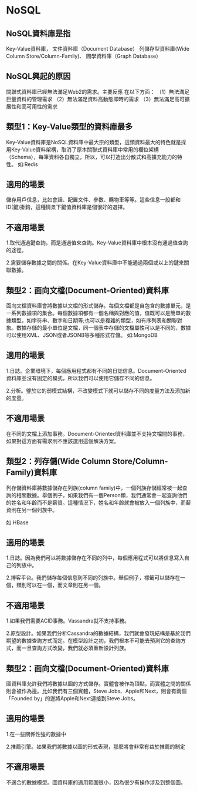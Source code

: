 # NoSQL
## NoSQL資料庫是指
Key-Value資料庫，
文件資料庫（Document Database）
列儲存型資料庫(Wide Column Store/Column-Family)、
圖學資料庫（Graph Database）

## NoSQL興起的原因
關聯式資料庫已經無法滿足Web2的需求。主要反應
在以下方面：
（1）無法滿足巨量資料的管理需求
（2）無法滿足資料高動態即時的需求
（3）無法滿足高可擴展性和高可用性的需求

## 類型1：Key-Value類型的資料庫最多

Key-Value資料庫是NoSQL資料庫中最大宗的類型，這類資料最大的特色就是採用Key-Value資料架構，取消了原本關聯式資料庫中常用的欄位架構（Schema），每筆資料各自獨立，所以，可以打造出分散式和高擴充能力的特性。
如:Redis

## 適用的場景

儲存用戶信息，比如會話、配置文件、參數、購物車等等。這些信息一般都和ID(鍵)掛鈎，這種情景下鍵值資料庫是個很好的選擇。

## 不適用場景

1.取代通過鍵查詢，而是通過值來查詢。Key-Value資料庫中根本沒有通過值查詢的途徑。

2.需要儲存數據之間的關係。在Key-Value資料庫中不能通過兩個或以上的鍵來關聯數據。

## 類型2：面向文檔(Document-Oriented)資料庫
面向文檔資料庫會將數據以文檔的形式儲存。每個文檔都是自包含的數據單元，是一系列數據項的集合。每個數據項都有一個名稱與對應的值，值既可以是簡單的數據類型，如字符串、數字和日期等;也可以是複雜的類型，如有序列表和關聯對象。數據存儲的最小單位是文檔，同一個表中存儲的文檔屬性可以是不同的，數據可以使用XML、JSON或者JSONB等多種形式存儲。
如:MongoDB

## 適用的場景

1.日誌。企業環境下，每個應用程式都有不同的日誌信息。Document-Oriented資料庫並沒有固定的模式，所以我們可以使用它儲存不同的信息。

2.分析。鑒於它的弱模式結構，不改變模式下就可以儲存不同的度量方法及添加新的度量。

## 不適用場景

在不同的文檔上添加事務。Document-Oriented資料庫並不支持文檔間的事務，如果對這方面有需求則不應該選用這個解決方案。

## 類型2：列存儲(Wide Column Store/Column-Family)資料庫

列存儲資料庫將數據儲存在列族(column family)中，一個列族存儲經常被一起查詢的相關數據。舉個例子，如果我們有一個Person類，我們通常會一起查詢他們的姓名和年齡而不是薪資。這種情況下，姓名和年齡就會被放入一個列族中，而薪資則在另一個列族中。

如:HBase

## 適用的場景

1.日誌。因為我們可以將數據儲存在不同的列中，每個應用程式可以將信息寫入自己的列族中。

2.博客平台。我們儲存每個信息到不同的列族中。舉個例子，標籤可以儲存在一個，類別可以在一個，而文章則在另一個。

## 不適用場景

1.如果我們需要ACID事務。Vassandra就不支持事務。

2.原型設計。如果我們分析Cassandra的數據結構，我們就會發現結構是基於我們期望的數據查詢方式而定。在模型設計之初，我們根本不可能去預測它的查詢方式，而一旦查詢方式改變，我們就必須重新設計列族。

## 類型2：面向文檔(Document-Oriented)資料庫
圖資料庫允許我們將數據以圖的方式儲存。實體會被作為頂點，而實體之間的關係則會被作為邊。比如我們有三個實體，Steve Jobs、Apple和Next，則會有兩個「Founded by」的邊將Apple和Next連接到Steve Jobs。

## 適用的場景

1.在一些關係性強的數據中

2.推薦引擎。如果我們將數據以圖的形式表現，那麼將會非常有益於推薦的制定

## 不適用場景

不適合的數據模型。圖資料庫的適用範圍很小，因為很少有操作涉及到整個圖。
